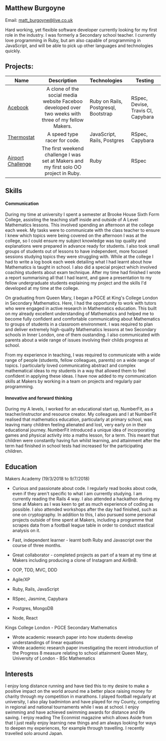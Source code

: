 ## Matthew Burgoyne

Email: matt_burgoyne@live.co.uk

Hard working, yet flexible software developer currently looking for my first role in the industry. I was formerly a Secondary school teacher. I currently love programming in Ruby, but am also capable of programming in JavaScript, and will be able to pick up other languages and technologies quickly.
## Projects:

| Name                       | Description                                                                   | Technologies                     |  Testing                           |
| -------------------------- |:-----------------------------------------------------------------------------:|:-------------------|-------------------|
| [Acebook](https://github.com/mattb20/acebook)      | A clone of the social media website Faceboo developed over two weeks with three of my fellow Makers.                | Ruby on Rails,  Postgresql, Bootstrap              | RSpec, Devise, Travis CI, Capybara      |
| [Thermostat](https://github.com/mattb20/thermostat-1)       | A speed type racer for code.                                         | JavaScript, Rails, Postgres           | RSpec, Capybara                    |
| [Airport Challenge](https://github.com/mattb20/airport_challengeb)            | The first weekend challenge I was set at Makers and my first solo OO project in Ruby.  | Ruby        | RSpec       |   

## Skills

#### Communication

During my time at university I spent a semester at Brooke House Sixth Form College, assisting the teaching staff
inside and outside of A Level Mathematics lessons. This involved spending an afternoon at the college each
week. My tasks were to communicate with the class teacher to ensure I knew which topics were being covered
on the afternoon I was at the college, so I could ensure my subject knowledge was top quality and explanations
were prepared in advance ready for students. I also took small groups of students out of lessons to have 
independent, more focused sessions studying topics they were struggling with. While at the college I had to write a log book
each week detailing what I had learnt about how Mathematics is taught in school. I also did a special project
which involved coaching students about exam technique. After my time had finished I wrote a report
summarising all that I had learnt, and gave a presentation to my fellow undergraduate students explaining my project and the skills I'd developed at my time at the college.

On graduating from Queen Mary, I began a PGCE at King's College London in Secondary Mathematics.
Here, I had the opportunity to work with tutors who were engaged in active research in Mathematics education.
This built on my already excellent understanding of Mathematics and helped me to become fully confident and
comfortable communicating about Mathematics to groups of students in a classroom environment. I was
required to plan and deliver extremely high-quality Mathematics lessons at two Secondary schools in Inner
London, one of them oustanding. I also communicated with parents about a wide range of issues involving their childs progress at school.

From my experience in teaching, I was required to communicate with a wide range of people (students, fellow colleagues, parents) on a wide range of topics. I particularly loved communicating abstract and complex mathematical ideas to my students in a way that allowed them to feel confident in applying these ideas. I have now added to my communication skills at Makers by working in a team on projects and regularly pair programming.

#### Innovative and forward thinking

During my A levels, I worked for an educational start up, NumberFit, as a teacher/instructor and resource creator. My colleagues and I at NumberFit realised that mathematics education, particularly at primary school, was leaving many children feeling alienated and lost, very early on in their educational journey. NumberFit introduced a unique idea of incorporating games and physical activity into a maths lesson, for a term. This meant that children were constantly having fun whilst learning, and attainment after the term had finished in school tests had increased for the participating children. 

## Education
Makers Academy (19/3/2018 to 9/7/2018)

- Curious and passionate about code. I regularly read books about code, even if they aren't specific to what I am currently studying. I am currently reading the Rails 4 way. I also attended a hackathon during my time at Makers as I was keen to get as much experience of coding as possible. I also attended workshops after the day had finished, such as one on cryptography.
In addition to this, I also pursued some personal projects outside of time spent at Makers, including a programme that scrapes data from a football league table in order to conduct stastical analysis on it.
- Fast, independent learner - learnt both Ruby and Javascript over the course of three months.
- Great collaborator - completed projects as part of a team at my time at Makers including producing a clone of Instagram and AirBnB.

- OOP, TDD, MVC, DDD
- Agile/XP
- Ruby, Rails, JavaScript
- RSpec, Jasmine, Capybara
- Postgres, MongoDB
- Node, React


Kings College London - PGCE Secondary Mathematics
- Wrote academic research paper into how students develop understandings of linear equations
- Wrote academic research paper investigating the recent introduction of the Progress 8 measure relating to school attainment
Queen Mary, University of London - BSc Mathematics

## Interests

I enjoy long distance running and have tied this to my desire to make a positive impact on the world around me a better place raising money for charity through my competition in marathons. I played football regularly at university, I also play badminton and have played for my County, competing in regional and national tournaments while I was at school. I enjoy swimming and have achieved swimming awards for distance and life saving. I enjoy reading The Econmist magazine which allows
Aside from that I just really enjoy learning new things and am always looking for ways to deepen my experiences, for example through travelling. I recently travelled solo around Japan.

